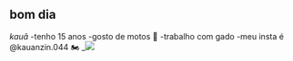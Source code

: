 ## bom dia
_kauã_
-tenho 15 anos 
-gosto de motos 
💍
-trabalho com gado 
-meu insta é @kauanzin.044
🏍️
_![](https://media1.tenor.com/m/-kql7s3pA1UAAAAC/car-fast.gif)
